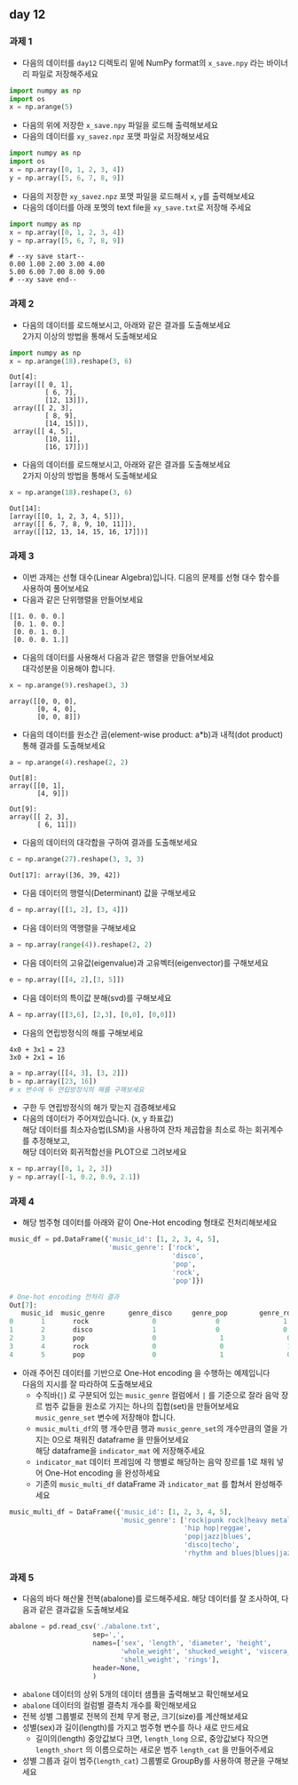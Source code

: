 ## day 12
### 과제 1
- 다음의 데이터를 `day12` 디렉토리 밑에 NumPy format의 `x_save.npy` 라는 바이너리 파일로 저장해주세요
~~~python
import numpy as np
import os
x = np.arange(5)
~~~
- 다음의 위에 저장한 `x_save.npy` 파일을 로드해 출력해보세요
- 다음의 데이터를 `xy_savez.npz` 포맷 파일로 저장해보세요
~~~python
import numpy as np
import os
x = np.array([0, 1, 2, 3, 4])
y = np.array([5, 6, 7, 8, 9])
~~~
- 다음의 저장한 `xy_savez.npz` 포맷 파일을 로드해서 `x`, `y`를 출력해보세요
- 다음의 데이터를 아래 포멧의 text file을 `xy_save.txt`로 저장해 주세요
~~~python
import numpy as np
x = np.array([0, 1, 2, 3, 4])
y = np.array([5, 6, 7, 8, 9])
~~~
~~~t
# --xy save start--
0.00 1.00 2.00 3.00 4.00
5.00 6.00 7.00 8.00 9.00
# --xy save end--
~~~

### 과제 2
- 다음의 데이터를 로드해보시고, 아래와 같은 결과를 도출해보세요  
  2가지 이상의 방법을 통해서 도출해보세요
~~~python
import numpy as np
x = np.arange(18).reshape(3, 6)
~~~
~~~
Out[4]:
[array([[ 0, 1],
         [ 6, 7],
         [12, 13]]), 
 array([[ 2, 3],
         [ 8, 9],
         [14, 15]]), 
 array([[ 4, 5],
         [10, 11],
         [16, 17]])]
~~~
- 다음의 데이터를 로드해보시고, 아래와 같은 결과를 도출해보세요  
  2가지 이상의 방법을 통해서 도출해보세요
~~~python
x = np.arange(18).reshape(3, 6)
~~~
~~~
Out[14]:
[array([[0, 1, 2, 3, 4, 5]]),
 array([[ 6, 7, 8, 9, 10, 11]]),
 array([[12, 13, 14, 15, 16, 17]])]
~~~

### 과제 3
- 이번 과제는 선형 대수(Linear Algebra)입니다. 디음의 문제를 선형 대수 함수를 사용하여 풀어보세요
- 다음과 같은 단위행렬을 만들어보세요
~~~
[[1. 0. 0. 0.] 
 [0. 1. 0. 0.] 
 [0. 0. 1. 0.] 
 [0. 0. 0. 1.]]
~~~
- 다음의 데이터를 사용해서 다음과 같은 행렬을 만들어보세요  
  대각성분을 이용해야 합니다.
~~~python
x = np.arange(9).reshape(3, 3)
~~~
~~~
array([[0, 0, 0],
       [0, 4, 0],
       [0, 0, 8]])
~~~
- 다음의 데이터를 원소간 곱(element-wise product: a*b)과 내적(dot product) 통해 결과를 도출해보세요
~~~python
a = np.arange(4).reshape(2, 2)
~~~  
~~~
Out[8]:
array([[0, 1],
       [4, 9]])
~~~
~~~
Out[9]:
array([[ 2, 3],
       [ 6, 11]])
~~~
- 다음의 데이터의 대각합을 구하여 결과를 도출해보세요
~~~python
c = np.arange(27).reshape(3, 3, 3)
~~~
~~~
Out[17]: array([36, 39, 42])
~~~
- 다음 데이터의 행렬식(Determinant) 값을 구해보세요
~~~python
d = np.array([[1, 2], [3, 4]])
~~~
- 다음 데이터의 역행렬을 구해보세요
~~~python
a = np.array(range(4)).reshape(2, 2)
~~~
- 다음 데이터의 고유값(eigenvalue)과 고유벡터(eigenvector)를 구해보세요
~~~python
e = np.array([[4, 2],[3, 5]])
~~~
- 다음 데이터의 특이값 분해(svd)를 구해보세요
~~~python
A = np.array([[3,6], [2,3], [0,0], [0,0]])
~~~
- 다음의 연립방정식의 해를 구해보세요
~~~
4x0 + 3x1 = 23
3x0 + 2x1 = 16
~~~
~~~python
a = np.array([[4, 3], [3, 2]])
b = np.array([23, 16])
# x 변수에 두 연립방정식의 해를 구해보세요 
~~~
- 구한 두 연립방정식의 해가 맞는지 검증해보세요
- 다음의 데이터가 주어져있습니다. (x, y 좌표값)  
  해당 데이터를 최소자승법(LSM)을 사용하여 잔차 제곱합을 최소로 하는 회귀계수를 추정해보고,   
  해당 데이터와 회귀적합선을 PLOT으로 그려보세요
~~~python
x = np.array([0, 1, 2, 3])
y = np.array([-1, 0.2, 0.9, 2.1])
~~~

### 과제 4
- 해당 범주형 데이터를 아래와 같이 One-Hot encoding 형태로 전처리해보세요
~~~python
music_df = pd.DataFrame({'music_id': [1, 2, 3, 4, 5],
                         'music_genre': ['rock',
                                         'disco',
                                         'pop',
                                         'rock',
                                         'pop']})
~~~
~~~python
# One-hot encoding 전처리 결과 
Out[7]:
   music_id  music_genre      genre_disco     genre_pop        genre_rock
0       1       rock                0               0                1
1       2       disco               1               0                0
2       3       pop                 0                1                0
3       4       rock                0                0                1
4       5       pop                 0                1                0
~~~
- 아래 주어진 데이터를 기반으로 One-Hot encoding 을 수행하는 예제입니다  
  다음의 지시를 잘 따라하여 도출해보세요
  - 수직바(`|`) 로 구분되어 있는 `music_genre` 컬럼에서 `|` 를 기준으로 잘라 음악 장르 범주 값들을 원소로 가지는 하나의 집합(set)을 만들어보세요  
  `music_genre_set` 변수에 저장해야 합니다.
  - `music_multi_df`의 행 개수만큼 행과 `music_genre_set`의 개수만큼의 열을 가지는 0으로 채워진 dataframe 을 만들어보세요  
  해당 dataframe을 `indicator_mat` 에 저장해주세요 
  - `indicator_mat` 데이터 프레임에 각 행별로 해당하는 음악 장르를 1로 채워 넣어 One-Hot encoding 을 완성하세요
  - 기존의 `music_multi_df` dataFrame 과 `indicator_mat` 를 합쳐서 완성해주세요
~~~python
music_multi_df = DataFrame({'music_id': [1, 2, 3, 4, 5],
                            'music_genre': ['rock|punk rock|heavy metal',
                                            'hip hop|reggae',
                                            'pop|jazz|blues',
                                            'disco|techo',
                                            'rhythm and blues|blues|jazz']})
~~~


### 과제 5
- 다음의 바다 해산물 전복(abalone)를 로드해주세요. 
  해당 데이터를 잘 조사하여, 다음과 같은 결과값을 도출해보세요
~~~python
abalone = pd.read_csv('./abalone.txt',
                     sep=',',
                     names=['sex', 'length', 'diameter', 'height',
                            'whole_weight', 'shucked_weight', 'viscera_weight',
                            'shell_weight', 'rings'],
                     header=None,
                     )
~~~
- `abalone` 데이터의 상위 5개의 데이터 샘플을 출력해보고 확인해보세요
- `abalone` 데이터의 컬럼별 결측치 개수를 확인해보세요
- 전복 성별 그룹별로 전복의 전체 무게 평균, 크기(size)를 계산해보세요
- 성별(sex)과 길이(length)를 가지고 범주형 변수를 하나 새로 만드세요  
  - 길이의(length) 중앙값보다 크면, `length_long` 으로, 중앙값보다 작으면 `length_short` 의 이름으로하는 새로운 범주 `length_cat` 을 만들어주세요
- 성별 그룹과 길이 범주(`length_cat`) 그룹별로 GroupBy를 사용하여 평균을 구해보세요